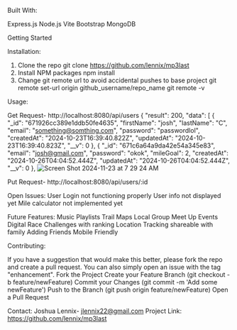 Built With:

Express.js
Node.js
Vite
Bootstrap
MongoDB

Getting Started

Installation:

1. Clone the repo
   git clone https://github.com/lennix/mp3last
2. Install NPM packages
   npm install
3. Change git remote url to avoid accidental pushes to base project
   git remote set-url origin github_username/repo_name
   git remote -v

Usage:

Get Request- http://localhost:8080/api/users
{
  "result": 200,
  "data": [
    {
      "_id": "671926cc389e1ddb50fe4635",
      "firstName": "josh",
      "lastName": "C",
      "email": "something@somthing.com",
      "password": "passwordlol",
      "createdAt": "2024-10-23T16:39:40.822Z",
      "updatedAt": "2024-10-23T16:39:40.823Z",
      "__v": 0
    },
    {
      "_id": "671c6a64a9da42e54a345e83",
      "email": "josh@gmail.com",
      "password": "okok",
      "mileGoal": 2,
      "createdAt": "2024-10-26T04:04:52.444Z",
      "updatedAt": "2024-10-26T04:04:52.444Z",
      "__v": 0
    },
![Screen Shot 2024-11-23 at 7 29 24 AM](https://github.com/user-attachments/assets/9017747b-9fc8-469c-8784-746f7992f324)

Put Request- http://localhost:8080/api/users/:id

Open Issues:
User Login not functioning properly 
User info not displayed yet
Mile calculator not implemented yet

Future Features:
Music Playlists
Trail Maps
Local Group Meet Up Events
Digital Race Challenges with ranking
Location Tracking shareable with family
Adding Friends 
Mobile Friendly 


Contributing:

If you have a suggestion that would make this better, please fork the repo and create a pull request. You can also simply open an issue with the tag "enhancement". 
Fork the Project
Create your Feature Branch (git checkout -b feature/newFeature)
Commit your Changes (git commit -m 'Add some newFeature')
Push to the Branch (git push origin feature/newFeature)
Open a Pull Request


Contact:
Joshua Lennix- jlennix22@gmail.com
Project Link: https://github.com/lennix/mp3last
